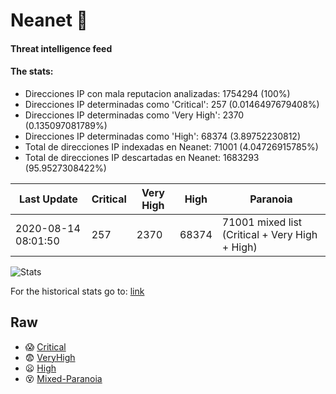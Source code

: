 # Neanet :hocho:
#### Threat intelligence feed
#### The stats:

- Direcciones IP con mala reputacion analizadas: 1754294 (100%)
- Direcciones IP determinadas como 'Critical':  257 (0.0146497679408%)
- Direcciones IP determinadas como 'Very High':  2370 (0.135097081789%)
- Direcciones IP determinadas como 'High':  68374 (3.89752230812)
- Total de direcciones IP indexadas en Neanet:  71001 (4.04726915785%)
- Total de direcciones IP descartadas en Neanet:  1683293 (95.9527308422%)

| Last Update | Critical | Very High | High | Paranoia |
| --- | --- | --- | --- | --- |
| 2020-08-14 08:01:50 | 257 | 2370 | 68374 | 71001 mixed list (Critical + Very High + High)|

![Stats](https://docs.google.com/spreadsheets/d/e/2PACX-1vSnaNMIXVabIpDJjufMlzH7poXnshF3mgd8Is1g9ytUEzVsP5my4Trn8f-xkoLLQ38xpL3HtmUexLo6/pubchart?oid=501124687&format=image)

For the historical stats go to: [link](/stats.csv)
## Raw
- :scream: [Critical](https://raw.githubusercontent.com/JavaGarcia/Neanet/master/blacklists/neanet_critical.txt)
- :fearful: [VeryHigh](https://raw.githubusercontent.com/JavaGarcia/Neanet/master/blacklists/neanet_veryHigh.txtt)
- :frowning: [High](https://raw.githubusercontent.com/JavaGarcia/Neanet/master/blacklists/neanet_high.txt)
- :dizzy_face: [Mixed-Paranoia](https://raw.githubusercontent.com/JavaGarcia/Neanet/master/blacklists/neanet_all.txt)










































































































































































